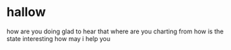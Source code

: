 # hallow
how are you doing 
glad to hear that 
where are you charting from
how is the state
interesting
how may i help you
